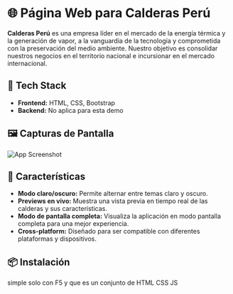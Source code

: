 # 🌐 Página Web para Calderas Perú

**Calderas Perú** es una empresa líder en el mercado de la energía térmica y la generación de vapor, a la vanguardia de la tecnología y comprometida con la preservación del medio ambiente. Nuestro objetivo es consolidar nuestros negocios en el territorio nacional e incursionar en el mercado internacional.

## 🚀 Tech Stack

- **Frontend:** HTML, CSS, Bootstrap
- **Backend:** No aplica para esta demo

## 🖼️ Capturas de Pantalla

![App Screenshot](https://i.postimg.cc/d097QW70/Captura-de-pantalla-2024-07-27-115054.png) <!-- Reemplaza esto con la URL de tu captura de pantalla -->

## 🌟 Características

- **Modo claro/oscuro:** Permite alternar entre temas claro y oscuro.
- **Previews en vivo:** Muestra una vista previa en tiempo real de las calderas y sus características.
- **Modo de pantalla completa:** Visualiza la aplicación en modo pantalla completa para una mejor experiencia.
- **Cross-platform:** Diseñado para ser compatible con diferentes plataformas y dispositivos.

## 📦 Instalación

simple solo con F5 y que es un conjunto de HTML CSS JS  

